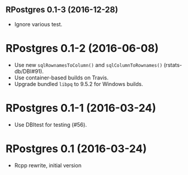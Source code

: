 ## RPostgres 0.1-3 (2016-12-28)

- Ignore various test.


# RPostgres 0.1-2 (2016-06-08)

- Use new `sqlRownamesToColumn()` and `sqlColumnToRownames()` (rstats-db/DBI#91).
- Use container-based builds on Travis.
- Upgrade bundled `libpq` to 9.5.2 for Windows builds.


# RPostgres 0.1-1 (2016-03-24)

- Use DBItest for testing (#56).


RPostgres 0.1 (2016-03-24)
===

- Rcpp rewrite, initial version
